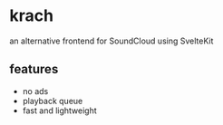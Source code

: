 # krach

an alternative frontend for SoundCloud using SvelteKit

## features
 - no ads
 - playback queue
 - fast and lightweight

